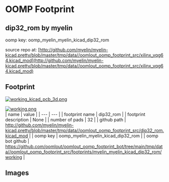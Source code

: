 # OOMP Footprint  
## dip32_rom  by myelin  
  
oomp key: oomp_myelin_myelin_kicad_dip32_rom  
  
source repo at: [http://github.com/myelin/myelin-kicad.pretty/blob/master/tmp/data//oomlout_oomp_footprint_src/xilinx_vqg64.kicad_mod](http://github.com/myelin/myelin-kicad.pretty/blob/master/tmp/data//oomlout_oomp_footprint_src/xilinx_vqg64.kicad_mod)  
## Footprint  
  
[![working_kicad_pcb_3d.png](working_kicad_pcb_3d_600.png)](working_kicad_pcb_3d.png)  
  
[![working.png](working_600.png)](working.png)  
| name | value | 
| --- | --- | 
| footprint name | dip32_rom | 
| footprint description | None | 
| number of pads | 32 | 
| github path | http://github.com/myelin/myelin-kicad.pretty/blob/master/tmp/data//oomlout_oomp_footprint_src/dip32_rom.kicad_mod | 
| oomp key | oomp_myelin_myelin_kicad_dip32_rom | 
| oomp bot github | https://github.com/oomlout/oomlout_oomp_footprint_bot/tree/main/tmp/data//oomlout_oomp_footprint_src/footprints/myelin_myelin_kicad_dip32_rom/working | 
## Images  
